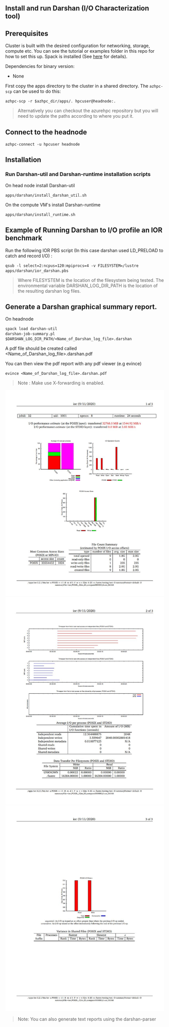 ## Install and run Darshan (I/O Characterization tool)

## Prerequisites

Cluster is built with the desired configuration for networking, storage, compute etc. You can see the tutorial or examples folder in this repo for how to set this up. Spack is installed (See [here](../spack/readme.md) for details).

Dependencies for binary version:

* None


First copy the apps directory to the cluster in a shared directory.  The `azhpc-scp` can be used to do this:

```
azhpc-scp -r $azhpc_dir/apps/. hpcuser@headnode:.
```

> Alternatively you can checkout the azurehpc repository but you will need to update the paths according to where you put it.


## Connect to the headnode

```
azhpc-connect -u hpcuser headnode
```

## Installation

### Run Darshan-util and Darshan-runtime installation scripts

On head node install Darshan-util
```
apps/darshan/install_darshan_util.sh 
```

On the compute VM's install Darshan-runtime
```
apps/darshan/install_runtime.sh 
```

## Example of Running Darshan to I/O profile an IOR benchmark


Run the following IOR PBS script (In this case darshan used LD_PRELOAD to catch and record I/O) :

```
qsub -l select=2:ncpus=120:mpiprocs=4 -v FILESYSTEM=/lustre apps/darshan/ior_darshan.pbs

```
> Where FILESYSTEM is the location of the filesystem being tested. The environmental variable DARSHAN_LOG_DIR_PATH is the location of the resulting darshan log files.

## Generate a Darshan graphical summary report.

On headnode
```
spack load darshan-util
darshan-job-summary.pl $DARSHAN_LOG_DIR_PATH/<Name_of_Darshan_log_file>.darshan
```
A pdf file should be created called <Name_of_Darshan_log_file>.darshan.pdf

You can then view the pdf report with any pdf viewer (e.g evince)

```
evince <Name_of_Darshan_log_file>.darshan.pdf
```
> Note : Make use X-forwarding is enabled.

![Alt text1](/apps/darshan/images/darshan_ior1.JPG?raw=true "ior1")
![Alt text1](/apps/darshan/images/darshan_ior2.JPG?raw=true "ior2")
![Alt text1](/apps/darshan/images/darshan_ior3.JPG?raw=true "ior3")

>Note: You can also generate text reports using the darshan-parser
